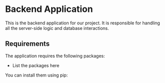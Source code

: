 # Backend Application

This is the backend application for our project. It is responsible for handling all the server-side logic and database interactions.

## Requirements

The application requires the following packages:

- List the packages here

You can install them using pip:

